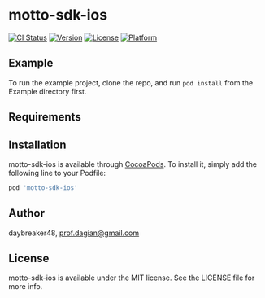 # motto-sdk-ios

[![CI Status](https://img.shields.io/travis/daybreaker48/motto-sdk-ios.svg?style=flat)](https://travis-ci.org/daybreaker48/motto-sdk-ios)
[![Version](https://img.shields.io/cocoapods/v/motto-sdk-ios.svg?style=flat)](https://cocoapods.org/pods/motto-sdk-ios)
[![License](https://img.shields.io/cocoapods/l/motto-sdk-ios.svg?style=flat)](https://cocoapods.org/pods/motto-sdk-ios)
[![Platform](https://img.shields.io/cocoapods/p/motto-sdk-ios.svg?style=flat)](https://cocoapods.org/pods/motto-sdk-ios)

## Example

To run the example project, clone the repo, and run `pod install` from the Example directory first.

## Requirements

## Installation

motto-sdk-ios is available through [CocoaPods](https://cocoapods.org). To install
it, simply add the following line to your Podfile:

```ruby
pod 'motto-sdk-ios'
```

## Author

daybreaker48, prof.dagian@gmail.com

## License

motto-sdk-ios is available under the MIT license. See the LICENSE file for more info.
